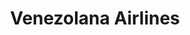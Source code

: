---
title: "Venezolana Airlines"
url: /santo-domingo/venezolana-airlines-ruta-66/
shop: agencia de viajes
---